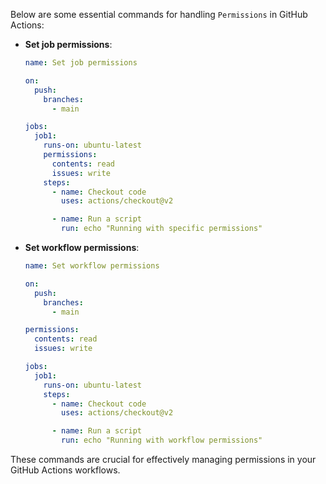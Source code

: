 Below are some essential commands for handling `Permissions` in GitHub Actions:

- **Set job permissions**:
    ```yaml
    name: Set job permissions

    on:
      push:
        branches:
          - main

    jobs:
      job1:
        runs-on: ubuntu-latest
        permissions:
          contents: read
          issues: write
        steps:
          - name: Checkout code
            uses: actions/checkout@v2

          - name: Run a script
            run: echo "Running with specific permissions"
    ```

- **Set workflow permissions**:
    ```yaml
    name: Set workflow permissions

    on:
      push:
        branches:
          - main

    permissions:
      contents: read
      issues: write

    jobs:
      job1:
        runs-on: ubuntu-latest
        steps:
          - name: Checkout code
            uses: actions/checkout@v2

          - name: Run a script
            run: echo "Running with workflow permissions"
    ```

These commands are crucial for effectively managing permissions in your GitHub Actions workflows.
